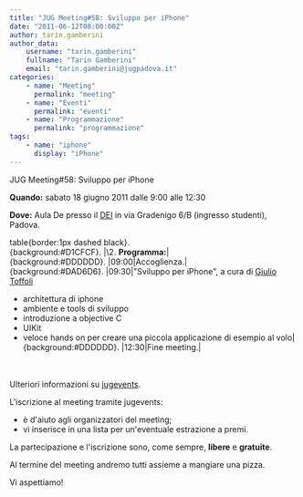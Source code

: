 ```yaml
---
title: "JUG Meeting#58: Sviluppo per iPhone"
date: "2011-06-12T08:00:00Z"
author: tarin.gamberini
author_data:
    username: "tarin.gamberini"
    fullname: "Tarin Gamberini"
    email: "tarin.gamberini@jugpadova.it"
categories:
    - name: "Meeting"
      permalink: "meeting"
    - name: "Eventi"
      permalink: "eventi"
    - name: "Programmazione"
      permalink: "programmazione"
tags:
    - name: "iphone"
      display: "iPhone"
---
```


JUG Meeting\#58: Sviluppo per iPhone

**Quando:** sabato 18 giugno 2011 dalle 9:00 alle 12:30

**Dove:** Aula De presso il
<a href="http://www.dei.unipd.it/wdyn/?IDsezione=1">DEI</a> in via
Gradenigo 6/B (ingresso studenti), Padova.

table{border:1px dashed black}.\
{background:\#D1CFCF}. \|\\2. **Programma:**\|\
{background:\#DDDDDD}. \|09:00\|Accoglienza.\|\
{background:\#DAD6D6}. \|09:30\|"Sviluppo per iPhone", a cura di
<a href="mailto:giulio@jaspersoft.com">Giulio Toffoli</a><br />

-   architettura di iphone
-   ambiente e tools di sviluppo
-   introduzione a objective C
-   UIKit
-   veloce hands on per creare una piccola applicazione di esempio al
    volo\|\
    {background:\#DDDDDD}. \|12:30\|Fine meeting.\|

<br />\
Ulteriori informazioni su
<a href="http://www.jugevents.org/jugevents/event/37427">jugevents</a>.

L'iscrizione al meeting tramite jugevents:

-   è d'aiuto agli organizzatori del meeting;
-   vi inserisce in una lista per un'eventuale estrazione a premi.

La partecipazione e l'iscrizione sono, come sempre,
<strong>libere</strong> e <strong>gratuite</strong>.

Al termine del meeting andremo tutti assieme a mangiare una pizza.

Vi aspettiamo!

